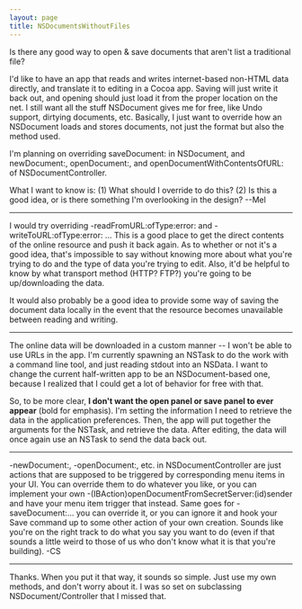 ```yaml
---
layout: page
title: NSDocumentsWithoutFiles
---
```




Is there any good way to open & save documents that aren't list a traditional file?

I'd like to have an app that reads and writes internet-based non-HTML data directly, and translate it to editing in a Cocoa app. Saving will just write it back out, and opening should just load it from the proper location on the net. I still want all the stuff     NSDocument gives me for free, like Undo support, dirtying documents, etc. Basically, I just want to override how an     NSDocument loads and stores documents, not just the format but also the method used.

I'm planning on overriding     saveDocument: in     NSDocument, and     newDocument:,     openDocument:, and     openDocumentWithContentsOfURL: of     NSDocumentController.

What I want to know is: (1) What should I override to do this? (2) Is this a good idea, or is there something I'm overlooking in the design?
--Mel

----

I would try overriding     -readFromURL:ofType:error: and     -writeToURL:ofType:error: ... This is a good place to get the direct contents of the online resource and push it back again. As to whether or not it's a good idea, that's impossible to say without knowing more about what you're trying to do and the type of data you're trying to edit. Also, it'd be helpful to know by what transport method (HTTP? FTP?) you're going to be up/downloading the data.

It would also probably be a good idea to provide some way of saving the document data locally in the event that the resource becomes unavailable between reading and writing.

----

The online data will be downloaded in a custom manner -- I won't be able to use URLs in the app. I'm currently spawning an NSTask to do the work with a command line tool, and just reading stdout into an NSData. I want to change the current half-written app to be an NSDocument-based one, because I realized that I could get a lot of behavior for free with that.

So, to be more clear, **I don't want the open panel or save panel to ever appear** (bold for emphasis). I'm setting the information I need to retrieve the data in the application preferences. Then, the app will put together the arguments for the NSTask, and retrieve the data. After editing, the data will once again use an NSTask to send the data back out.

----

-newDocument:, -openDocument:, etc. in NSDocumentController are just actions that are supposed to be triggered by corresponding menu items in your UI. You can override them to do whatever you like, or you can implement your own -(IBAction)openDocumentFromSecretServer:(id)sender and have your menu item trigger that instead. Same goes for -saveDocument:... you can override it, or you can ignore it and hook your Save command up to some other action of your own creation. Sounds like you're on the right track to do what you say you want to do (even if that sounds a little weird to those of us who don't know what it is that you're building). -CS

----

Thanks. When you put it that way, it sounds so simple. Just use my own methods, and don't worry about it. I was so set on subclassing NSDocument/Controller that I missed that.

